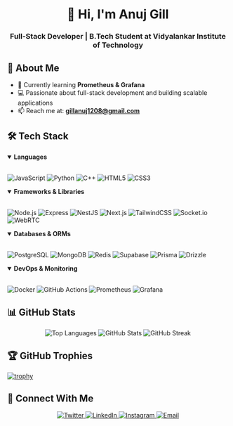 <div align="center">
  <h1>👋 Hi, I'm Anuj Gill</h1>
  <h3>Full-Stack Developer | B.Tech Student at Vidyalankar Institute of Technology</h3>
</div>

## 🚀 About Me

- 🌱 Currently learning **Prometheus & Grafana**
- 💻 Passionate about full-stack development and building scalable applications
- 📫 Reach me at: **gillanuj1208@gmail.com**

## 🛠️ Tech Stack

<details open>
<summary><b>Languages</b></summary>
<br>
  
![JavaScript](https://img.shields.io/badge/-JavaScript-F7DF1E?style=flat-square&logo=javascript&logoColor=black)
![Python](https://img.shields.io/badge/-Python-3776AB?style=flat-square&logo=python&logoColor=white)
![C++](https://img.shields.io/badge/-C++-00599C?style=flat-square&logo=c%2B%2B&logoColor=white)
![HTML5](https://img.shields.io/badge/-HTML5-E34F26?style=flat-square&logo=html5&logoColor=white)
![CSS3](https://img.shields.io/badge/-CSS3-1572B6?style=flat-square&logo=css3&logoColor=white)
</details>

<details open>
<summary><b>Frameworks & Libraries</b></summary>
<br>
  
![Node.js](https://img.shields.io/badge/-Node.js-339933?style=flat-square&logo=nodedotjs&logoColor=white)
![Express](https://img.shields.io/badge/-Express-000000?style=flat-square&logo=express&logoColor=white)
![NestJS](https://img.shields.io/badge/-NestJS-E0234E?style=flat-square&logo=nestjs&logoColor=white)
![Next.js](https://img.shields.io/badge/-Next.js-000000?style=flat-square&logo=nextdotjs&logoColor=white)
![TailwindCSS](https://img.shields.io/badge/-TailwindCSS-06B6D4?style=flat-square&logo=tailwindcss&logoColor=white)
![Socket.io](https://img.shields.io/badge/-Socket.io-010101?style=flat-square&logo=socketdotio&logoColor=white)
![WebRTC](https://img.shields.io/badge/-WebRTC-333333?style=flat-square&logo=webrtc&logoColor=white)
</details>

<details open>
<summary><b>Databases & ORMs</b></summary>
<br>
  
![PostgreSQL](https://img.shields.io/badge/-PostgreSQL-4169E1?style=flat-square&logo=postgresql&logoColor=white)
![MongoDB](https://img.shields.io/badge/-MongoDB-47A248?style=flat-square&logo=mongodb&logoColor=white)
![Redis](https://img.shields.io/badge/-Redis-DC382D?style=flat-square&logo=redis&logoColor=white)
![Supabase](https://img.shields.io/badge/-Supabase-3ECF8E?style=flat-square&logo=supabase&logoColor=white)
![Prisma](https://img.shields.io/badge/-Prisma-2D3748?style=flat-square&logo=prisma&logoColor=white)
![Drizzle](https://img.shields.io/badge/-Drizzle-C5F74F?style=flat-square&logo=drizzle&logoColor=black)
</details>

<details open>
<summary><b>DevOps & Monitoring</b></summary>
<br>
  
![Docker](https://img.shields.io/badge/-Docker-2496ED?style=flat-square&logo=docker&logoColor=white)
![GitHub Actions](https://img.shields.io/badge/-GitHub_Actions-2088FF?style=flat-square&logo=githubactions&logoColor=white)
![Prometheus](https://img.shields.io/badge/-Prometheus-E6522C?style=flat-square&logo=prometheus&logoColor=white)
![Grafana](https://img.shields.io/badge/-Grafana-F46800?style=flat-square&logo=grafana&logoColor=white)
</details>

## 📊 GitHub Stats

<div align="center">
  <img src="https://github-readme-stats.vercel.app/api/top-langs?username=anuj-gill&show_icons=true&locale=en&layout=compact&theme=tokyonight" alt="Top Languages" />
  
  <img src="https://github-readme-stats.vercel.app/api?username=anuj-gill&show_icons=true&locale=en&theme=tokyonight" alt="GitHub Stats" />
  
  <img src="https://github-readme-streak-stats.herokuapp.com/?user=anuj-gill&theme=tokyonight" alt="GitHub Streak" />
</div>

## 🏆 GitHub Trophies
[![trophy](https://github-profile-trophy.vercel.app/?username=anuj-gill&theme=nord&column=7)](https://github.com/ryo-ma/github-profile-trophy)

## 🤝 Connect With Me

<p align="center">
  <a href="https://twitter.com/anujgill_01" target="_blank">
    <img src="https://img.shields.io/badge/Twitter-1DA1F2?style=for-the-badge&logo=twitter&logoColor=white" alt="Twitter"/>
  </a>
  <a href="https://linkedin.com/in/anuj-gill-web-dev" target="_blank">
    <img src="https://img.shields.io/badge/LinkedIn-0077B5?style=for-the-badge&logo=linkedin&logoColor=white" alt="LinkedIn"/>
  </a>
  <a href="https://instagram.com/anujgill_50" target="_blank">
    <img src="https://img.shields.io/badge/Instagram-E4405F?style=for-the-badge&logo=instagram&logoColor=white" alt="Instagram"/>
  </a>
  <a href="mailto:gillanuj1208@gmail.com">
    <img src="https://img.shields.io/badge/Email-D14836?style=for-the-badge&logo=gmail&logoColor=white" alt="Email"/>
  </a>
</p>

<!-- Last updated: March 2025 -->
